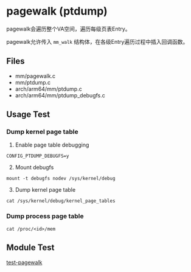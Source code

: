# pagewalk (ptdump)

pagewalk会遍历整个VA空间，遍历每级页表Entry。

pagewalk允许传入 `mm_walk` 结构体，在各级Entry遍历过程中插入回调函数。

## Files

- mm/pagewalk.c
- mm/ptdump.c
- arch/arm64/mm/ptdump.c
- arch/arm64/mm/ptdump_debugfs.c

## Usage Test

### Dump kernel page table

1. Enable page table debugging
```
CONFIG_PTDUMP_DEBUGFS=y
```

2. Mount debugfs
```
mount -t debugfs nodev /sys/kernel/debug
```

3. Dump kernel page table
```
cat /sys/kernel/debug/kernel_page_tables
```

### Dump process page table

```
cat /proc/<id>/mem
```

## Module Test

[test-pagewalk]()